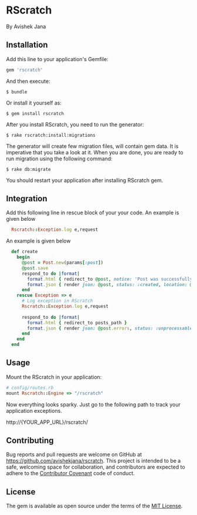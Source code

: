 # RScratch

By Avishek Jana

## Installation

Add this line to your application's Gemfile:

```ruby
gem 'rscratch'
```

And then execute:

    $ bundle

Or install it yourself as:

    $ gem install rscratch

After you install RScratch, you need to run the generator:

    $ rake rscratch:install:migrations

The generator will create few migration files, will contain gem data. It is imperative that you take a look at it. When you are done, you are ready to run migration using the following command:

    $ rake db:migrate

You should restart your application after installing RScratch gem.

## Integration
Add this following line in rescue block of your your code. An example is given below

```ruby
  Rscratch::Exception.log e,request
```

An example is given below

```ruby
  def create
    begin
      @post = Post.new(params[:post])
      @post.save
      respond_to do |format|
        format.html { redirect_to @post, notice: 'Post was successfully created.' }
        format.json { render json: @post, status: :created, location: @post }
      end      
    rescue Exception => e
      # Log exception in RScratch
      Rscratch::Exception.log e,request
      
      respond_to do |format|
        format.html { redirect_to posts_path }
        format.json { render json: @post.errors, status: :unprocessable_entity }
      end            
    end
  end
```

## Usage
Mount the RScratch in your application:

```ruby
# config/routes.rb
mount Rscratch::Engine => "/rscratch"
```
Now everything looks sparky. Just go to the following path to track your application exceptions.

http://{YOUR_APP_URL}/rscratch/

## Contributing

Bug reports and pull requests are welcome on GitHub at https://github.com/avishekjana/rscratch. This project is intended to be a safe, welcoming space for collaboration, and contributors are expected to adhere to the [Contributor Covenant](contributor-covenant.org) code of conduct.


## License

The gem is available as open source under the terms of the [MIT License](http://opensource.org/licenses/MIT).

